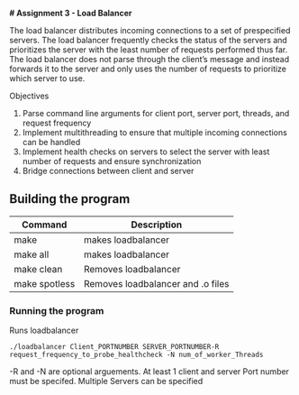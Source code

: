 **# Assignment 3 - Load Balancer**

The load balancer distributes incoming connections to a set of prespecified 
servers. The load balancer frequently checks the status of the servers and 
prioritizes the server with the least number of requests performed thus far. 
The load balancer does not parse through the client’s message and instead 
forwards it to the server and only uses the number of requests to prioritize 
which server to use.


 Objectives 
1. Parse command line arguments for client port, server port, threads, and request frequency
2. Implement multithreading to ensure that multiple incoming connections can be handled 
3. Implement health checks on servers to select the server with least number of requests and ensure synchronization
4. Bridge connections between client and server

## Building the program
| Command | Description |
| ---      |  ------  |
| make | makes loadbalancer |
| make all | makes loadbalancer |
| make clean | Removes loadbalancer |
|make spotless | 	Removes loadbalancer and .o files |



### Running the program

Runs loadbalancer 

`./loadbalancer Client_PORTNUMBER SERVER_PORTNUMBER-R request_frequency_to_probe_healthcheck -N num_of_worker_Threads`


-R and -N are optional arguements. At least 1 client and server Port number must be specifed. Multiple Servers can be specified